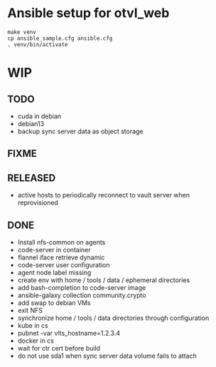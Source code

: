 # Ansible setup for otvl_web

    make venv
    cp ansible_sample.cfg ansible.cfg
    . venv/bin/activate

# WIP

## TODO

- cuda in debian
- debian13
- backup sync server data as object storage

## FIXME

## RELEASED

- active hosts to periodically reconnect to vault server when reprovisioned
  
## DONE

- Install nfs-common on agents
- code-server in container
- flannel iface retrieve dynamic
- code-server user configuration
- agent node label missing
- create env with home / tools / data / ephemeral directories
- add bash-completion to code-server image
- ansible-galaxy collection community.crypto
- add swap to debian VMs
- exit NFS
- synchronize home / tools / data directories through configuration
- kube in cs
- pubnet -var vlts_hostname=1.2.3.4
- docker in cs
- wait for ctr cert before build
- do not use sda1 when sync server data volume fails to attach
